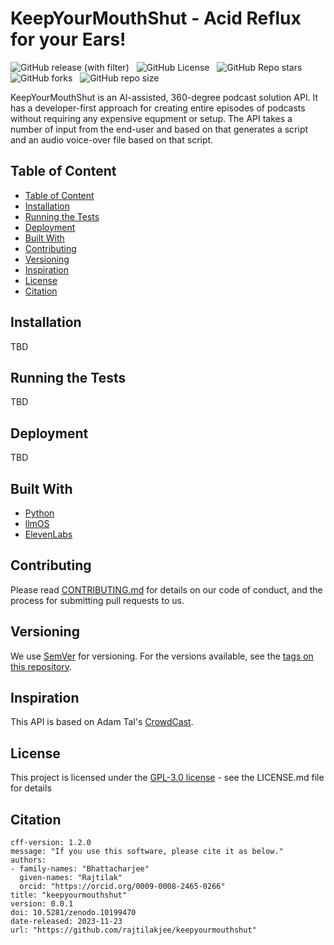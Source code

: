 <!-- omit in toc -->

# KeepYourMouthShut - Acid Reflux for your Ears!

![GitHub release (with filter)](https://img.shields.io/github/v/release/rajtilakjee/keepyourmouthshut) &nbsp; ![GitHub License](https://img.shields.io/github/license/rajtilakjee/keepyourmouthshut) &nbsp; ![GitHub Repo stars](https://img.shields.io/github/stars/rajtilakjee/keepyourmouthshut) &nbsp; ![GitHub forks](https://img.shields.io/github/forks/rajtilakjee/keepyourmouthshut) &nbsp; ![GitHub repo size](https://img.shields.io/github/repo-size/rajtilakjee/keepyourmouthshut)

KeepYourMouthShut is an AI-assisted, 360-degree podcast solution API. It has a developer-first approach for creating entire episodes of podcasts without requiring any expensive equpment or setup. The API takes a number of input from the end-user and based on that generates a script and an audio voice-over file based on that script.

## Table of Content

- [Table of Content](#table-of-content)
- [Installation](#installation)
- [Running the Tests](#running-the-tests)
- [Deployment](#deployment)
- [Built With](#built-with)
- [Contributing](#contributing)
- [Versioning](#versioning)
- [Inspiration](#inspiration)
- [License](#license)
- [Citation](#citation)

## Installation

TBD

## Running the Tests

TBD

## Deployment

TBD

## Built With

- [Python](https://www.python.org/)
- [llmOS](https://www.llmos.dev/)
- [ElevenLabs](https://elevenlabs.io/)

## Contributing

Please read [CONTRIBUTING.md](CONTRIBUTING.md) for details on our code of conduct, and the process for submitting pull requests to us.

## Versioning

We use [SemVer](http://semver.org/) for versioning. For the versions available, see the [tags on this repository](https://github.com/rajtilakjee/keepyourmouthshut/tags).

## Inspiration

This API is based on Adam Tal's [CrowdCast](https://github.com/rajtilakjee/keepyourmouthshut).

## License

This project is licensed under the [GPL-3.0 license](https://www.gnu.org/licenses/gpl-3.0.en.html) - see the LICENSE.md file for details

## Citation

```
cff-version: 1.2.0
message: "If you use this software, please cite it as below."
authors:
- family-names: "Bhattacharjee"
  given-names: "Rajtilak"
  orcid: "https://orcid.org/0009-0008-2465-0266"
title: "keepyourmouthshut"
version: 0.0.1
doi: 10.5281/zenodo.10199470
date-released: 2023-11-23
url: "https://github.com/rajtilakjee/keepyourmouthshut"
```
